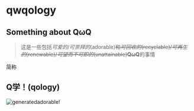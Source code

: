 # qwqology
Something about QωQ
--------------------------------------
> 这是一些包括*可爱的*/*可崇拜的*(adorable)~~和*可回收的*(recyclable)/*可再生的*(renewable)/*可望而不可即的*(unattainable)~~**QωQ**的事情

简称
## Q学！(qology)
![generated](https://user-images.githubusercontent.com/79700349/144033636-f46d7ca6-d01c-41b0-bc65-ae77b6ba3302.png)adorable!
